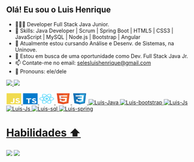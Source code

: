    ##            Olá! Eu sou o Luis Henrique
   
-  👨🏾‍💻 Developer Full Stack Java Junior.
-  🤖    Skills: Java Developer | Scrum | Spring Boot | HTML5 | CSS3 | JavaScript | MySQL | Node.js | Bootstrap | Angular
- 🌱 Atualmente estou cursando Análise e Desenv. de Sistemas, na Uninove.
- 💞️  Estou em busca  de uma oportunidade como Dev. Full Stack Java Jr.
- 📫  Contate-me no email: selesluishenrique@gmail.com
-  🙂 Pronouns: ele/dele

<a href="https://github.com/Luisseles">
  <img height="180em" src="https://github-readme-stats.vercel.app/api?username=Luisseles&show_icons=true&theme=dracula&include_all_commits=true&count_private=true"/>
  <img height="180em" src="https://github-readme-stats.vercel.app/api/top-langs/?username=Luisseles&layout=compact&langs_count=7&theme=dracula"/>

   <br>
   </div>
   
<div style="display: inline_block"><br>
   <img align="justify" alt="Luis-Js" height="30" width="40" src="https://raw.githubusercontent.com/devicons/devicon/master/icons/javascript/javascript-plain.svg">
  <img align="justify" alt="Luis-Ts" height="30" width="40" src="https://raw.githubusercontent.com/devicons/devicon/master/icons/typescript/typescript-plain.svg">
  <img align="justify" alt="Luis-React" height="30" width="40" src="https://raw.githubusercontent.com/devicons/devicon/master/icons/react/react-original.svg">
  <img align="justify" alt="Luis-HTML" height="30" width="40" src="https://raw.githubusercontent.com/devicons/devicon/master/icons/html5/html5-original.svg">
  <img align="justify" alt="Luis-CSS" height="30" width="40" src="https://raw.githubusercontent.com/devicons/devicon/master/icons/css3/css3-original.svg">
   <img align="justify" alt="Luis-Java" height="40" width="50"src="https://cdn.jsdelivr.net/gh/devicons/devicon/icons/java/java-plain.svg">
   
   <img align="justify" alt="Luis-bootstrap" height="30" width="40" src=https://cdn.jsdelivr.net/gh/devicons/devicon/icons/bootstrap/bootstrap-original-wordmark.svg>
<img align="justify" alt="Luis-Js" height="30" width="40" src=https://cdn.jsdelivr.net/gh/devicons/devicon/icons/nodejs/nodejs-original.svg>
<img align="justify" alt="Luis-Js" height="30" width="40" src=https://cdn.jsdelivr.net/gh/devicons/devicon/icons/angularjs/angularjs-original.svg>   
<img align="justify" alt="Luis-sql" height="50" width="50" src=https://cdn.jsdelivr.net/gh/devicons/devicon/icons/mysql/mysql-original-wordmark.svg>
   <img align="justify"alt="Luis-spring" height="40" width="55" src=https://cdn.jsdelivr.net/gh/devicons/devicon/icons/spring/spring-original-wordmark.svg>
   
# Habilidades  ⬆️
  ##
   
   <div> 
      <a href="https://www.linkedin.com/in/luis-henrique-seles-58b664207/" target="_blank"><img src="https://img.shields.io/badge/-LinkedIn-%230077B5?style=for-the-badge&logo=linkedin&logoColor=white" target="_blank"></a>
        <a href="mailto:selesluishenrique@gmail.com"selesluishenrique@gmail.com><img src="https://img.shields.io/badge/-Gmail-%23333?style=for-the-badge&logo=gmail&logoColor=white" target="_blank"></a>

</div>
   
   

   
